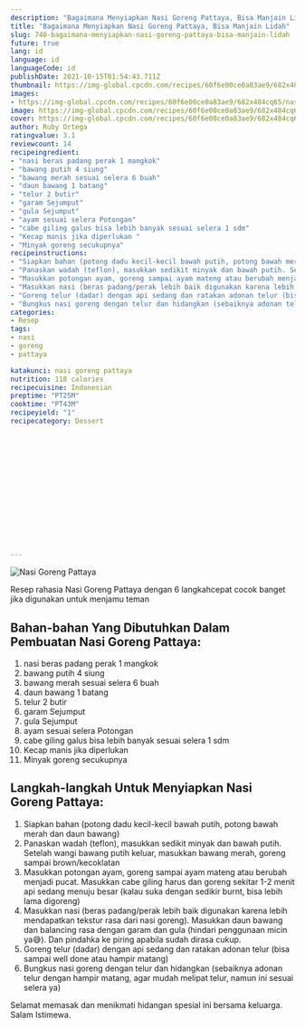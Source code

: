 ```yaml
---
description: "Bagaimana Menyiapkan Nasi Goreng Pattaya, Bisa Manjain Lidah"
title: "Bagaimana Menyiapkan Nasi Goreng Pattaya, Bisa Manjain Lidah"
slug: 740-bagaimana-menyiapkan-nasi-goreng-pattaya-bisa-manjain-lidah
future: true
lang: id
language: id
languageCode: id
publishDate: 2021-10-15T01:54:43.711Z 
thumbnail: https://img-global.cpcdn.com/recipes/60f6e00ce0a83ae9/682x484cq65/nasi-goreng-pattaya-foto-resep-utama.webp
images:
- https://img-global.cpcdn.com/recipes/60f6e00ce0a83ae9/682x484cq65/nasi-goreng-pattaya-foto-resep-utama.webp
image: https://img-global.cpcdn.com/recipes/60f6e00ce0a83ae9/682x484cq65/nasi-goreng-pattaya-foto-resep-utama.webp
cover: https://img-global.cpcdn.com/recipes/60f6e00ce0a83ae9/682x484cq65/nasi-goreng-pattaya-foto-resep-utama.webp
author: Ruby Ortega
ratingvalue: 3.1
reviewcount: 14
recipeingredient:
- "nasi beras padang perak 1 mangkok"
- "bawang putih 4 siung"
- "bawang merah sesuai selera 6 buah"
- "daun bawang 1 batang"
- "telur 2 butir"
- "garam Sejumput"
- "gula Sejumput"
- "ayam sesuai selera Potongan"
- "cabe giling galus bisa lebih banyak sesuai selera 1 sdm"
- "Kecap manis jika diperlukan "
- "Minyak goreng secukupnya"
recipeinstructions:
- "Siapkan bahan (potong dadu kecil-kecil bawah putih, potong bawah merah dan daun bawang)"
- "Panaskan wadah (teflon), masukkan sedikit minyak dan bawah putih. Setelah wangi bawang putih keluar, masukkan bawang merah, goreng sampai brown/kecoklatan"
- "Masukkan potongan ayam, goreng sampai ayam mateng atau berubah menjadi pucat. Masukkan cabe giling harus dan goreng sekitar 1-2 menit api sedang menuju besar (kalau suka dengan sedikir burnt, bisa lebih lama digoreng)"
- "Masukkan nasi (beras padang/perak lebih baik digunakan karena lebih mendapatkan tekstur rasa dari nasi goreng). Masukkan daun bawang dan balancing rasa dengan garam dan gula (hindari penggunaan micin ya😅). Dan pindahka ke piring apabila sudah dirasa cukup."
- "Goreng telur (dadar) dengan api sedang dan ratakan adonan telur (bisa sampai well done atau hampir matang)"
- "Bungkus nasi goreng dengan telur dan hidangkan (sebaiknya adonan telur dengan hampir matang, agar mudah melipat telur, namun ini sesuai selera ya)"
categories:
- Resep
tags:
- nasi
- goreng
- pattaya

katakunci: nasi goreng pattaya 
nutrition: 118 calories
recipecuisine: Indonesian
preptime: "PT25M"
cooktime: "PT43M"
recipeyield: "1"
recipecategory: Dessert


     
    
    
    
    
    
    
    
    
    
    
      
    
---
```



![Nasi Goreng Pattaya](https://img-global.cpcdn.com/recipes/60f6e00ce0a83ae9/682x484cq65/nasi-goreng-pattaya-foto-resep-utama.webp)

Resep rahasia Nasi Goreng Pattaya    dengan 6 langkahcepat cocok banget jika digunakan untuk menjamu teman

<!--inarticleads1-->

## Bahan-bahan Yang Dibutuhkan Dalam Pembuatan Nasi Goreng Pattaya:

1. nasi beras padang perak 1 mangkok
1. bawang putih 4 siung
1. bawang merah sesuai selera 6 buah
1. daun bawang 1 batang
1. telur 2 butir
1. garam Sejumput
1. gula Sejumput
1. ayam sesuai selera Potongan
1. cabe giling galus bisa lebih banyak sesuai selera 1 sdm
1. Kecap manis jika diperlukan 
1. Minyak goreng secukupnya



<!--inarticleads2-->

## Langkah-langkah Untuk Menyiapkan Nasi Goreng Pattaya:

1. Siapkan bahan (potong dadu kecil-kecil bawah putih, potong bawah merah dan daun bawang)
1. Panaskan wadah (teflon), masukkan sedikit minyak dan bawah putih. Setelah wangi bawang putih keluar, masukkan bawang merah, goreng sampai brown/kecoklatan
1. Masukkan potongan ayam, goreng sampai ayam mateng atau berubah menjadi pucat. Masukkan cabe giling harus dan goreng sekitar 1-2 menit api sedang menuju besar (kalau suka dengan sedikir burnt, bisa lebih lama digoreng)
1. Masukkan nasi (beras padang/perak lebih baik digunakan karena lebih mendapatkan tekstur rasa dari nasi goreng). Masukkan daun bawang dan balancing rasa dengan garam dan gula (hindari penggunaan micin ya😅). Dan pindahka ke piring apabila sudah dirasa cukup.
1. Goreng telur (dadar) dengan api sedang dan ratakan adonan telur (bisa sampai well done atau hampir matang)
1. Bungkus nasi goreng dengan telur dan hidangkan (sebaiknya adonan telur dengan hampir matang, agar mudah melipat telur, namun ini sesuai selera ya)




Selamat memasak dan menikmati hidangan spesial ini bersama keluarga. Salam Istimewa.
